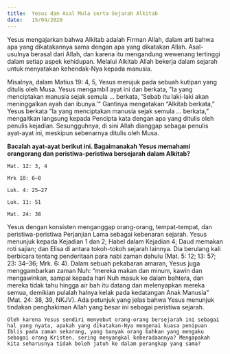```yaml
---
title:  Yesus dan Asal Mula serta Sejarah Alkitab
date:   15/04/2020
---
```


Yesus mengajarkan bahwa Alkitab adalah Firman Allah, dalam arti bahwa apa yang dikatakannya sama dengan apa yang dikatakan Allah. Asal-usulnya berasal dari Allah, dan karena itu mengandung wewenang tertinggi dalam setiap aspek kehidupan. Melalui Alkitab Allah bekerja dalam sejarah untuk menyatakan kehendak-Nya kepada manusia. 

Misalnya, dalam Matius 19: 4, 5, Yesus merujuk pada sebuah kutipan yang ditulis oleh Musa. Yesus mengambil ayat ini dan berkata, "Ia yang menciptakan manusia sejak semula ... berkata, 'Sebab itu laki-laki akan meninggalkan ayah dan ibunya.'" Gantinya mengatakan “Alkitab berkata,” Yesus berkata “Ia yang menciptakan manusia sejak semula ... berkata,” mengaitkan langsung kepada Pencipta kata dengan apa yang ditulis oleh penulis kejadian. Sesungguhnya, di sini Allah dianggap sebagai penulis ayat-ayat ini, meskipun sebenarnya ditulis oleh Musa. 

**Bacalah ayat-ayat berikut ini. Bagaimanakah Yesus memahami orangorang dan peristiwa-peristiwa bersejarah dalam Alkitab?** 

`Mat. 12: 3, 4`

`Mrk 10: 6–8`

`Luk. 4: 25–27`

`Luk. 11: 51`

`Mat. 24: 38`

Yesus dengan konsisten menganggap orang-orang, tempat-tempat, dan peristiwa-peristiwa Perjanjian Lama sebagai kebenaran sejarah. Yesus menunjuk kepada Kejadian 1 dan 2; Habel dalam Kejadian 4; Daud memakan roti sajian; dan Elisa di antara tokoh-tokoh sejarah lainnya. Dia berulang kali berbicara tentang penderitaan para nabi zaman dahulu (Mat. 5: 12; 13: 57; 23: 34–36; Mrk. 6: 4). Dalam sebuah pekabaran amaran, Yesus juga menggambarkan zaman Nuh: “mereka makan dan minum, kawin dan mengawinkan, sampai kepada hari Nuh masuk ke dalam bahtera, dan mereka tidak tahu hingga air bah itu datang dan melenyapkan mereka semua, demikian pulalah halnya kelak pada kedatangan Anak Manusia” (Mat. 24: 38, 39, NKJV). Ada petunjuk yang jelas bahwa Yesus menunjuk tindakan penghakiman Allah yang besar ini sebagai peristiwa sejarah. 

`Oleh karena Yesus sendiri menyebut orang-orang bersejarah ini sebagai hal yang nyata, apakah yang dikatakan-Nya mengenai kuasa penipuan Iblis pada zaman sekarang, yang banyak orang bahkan yang mengaku sebagai orang Kristen, sering menyangkal keberadaannya? Mengapakah kita seharusnya tidak boleh jatuh ke dalam perangkap yang sama?`